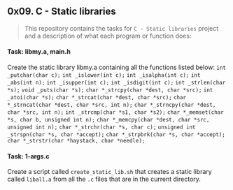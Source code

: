 ## 0x09. C - Static libraries

> This repository contains the tasks for `C - Static libraries` project and a description of what each program or function does:

#### Task: libmy.a, main.h
Create the static library libmy.a containing all the functions listed below:
`int _putchar(char c);`
`int _islower(int c);`
`int _isalpha(int c);`
`int _abs(int n);`
`int _isupper(int c);`
`int _isdigit(int c);`
`int _strlen(char *s);`
`void _puts(char *s);`
`char *_strcpy(char *dest, char *src);`
`int _atoi(char *s);`
`char *_strcat(char *dest, char *src);`
`char *_strncat(char *dest, char *src, int n);`
`char *_strncpy(char *dest, char *src, int n);`
`int _strcmp(char *s1, char *s2);`
`char *_memset(char *s, char b, unsigned int n);`
`char *_memcpy(char *dest, char *src, unsigned int n);`
`char *_strchr(char *s, char c);`
`unsigned int _strspn(char *s, char *accept);`
`char *_strpbrk(char *s, char *accept);`
`char *_strstr(char *haystack, char *needle);`

#### Task: 1-args.c
Create a script called `create_static_lib.sh` that creates a static library called `liball.a` from all the `.c` files that are in the current directory.


